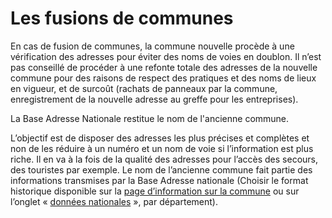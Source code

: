 # Les fusions de communes

En cas de fusion de communes, la commune nouvelle procède à une vérification des adresses pour éviter des noms de voies en doublon. Il n’est pas conseillé de procéder à une refonte totale des adresses de la nouvelle commune pour des raisons de respect des pratiques et des noms de lieux en vigueur, et de surcoût (rachats de panneaux par la commune, enregistrement de la nouvelle adresse au greffe pour les entreprises).

La Base Adresse Nationale restitue le nom de l'ancienne commune.&#x20;

L’objectif est de disposer des adresses les plus précises et complètes et non de les réduire à un numéro et un nom de voie si l’information est plus riche. Il en va à la fois de la qualité des adresses pour l’accès des secours, des touristes par exemple. Le nom de l’ancienne commune fait partie des informations transmises par la Base Adresse nationale (Choisir le format historique disponible sur la [page d’information sur la commune](https://adresse.data.gouv.fr/#rechercher-une-commune) ou sur l’onglet « [données nationales](https://adresse.data.gouv.fr/donnees-nationales) », par département).
